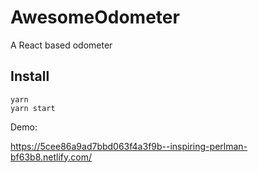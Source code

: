 # AwesomeOdometer

A React based odometer

## Install

    yarn
    yarn start
    
Demo: 

https://5cee86a9ad7bbd063f4a3f9b--inspiring-perlman-bf63b8.netlify.com/
